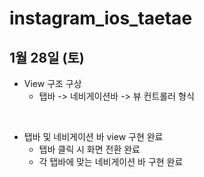 # instagram_ios_taetae


## 1월 28일 (토)

- View 구조 구상
  - 탭바 -> 네비게이션바 -> 뷰 컨트롤러 형식
  
 <br>
 
- 탭바 및 네비게이션 바 view 구현 완료
  - 탭바 클릭 시 화면 전환 완료
  - 각 탭바에 맞는 네비게이션 바 구현 완료

